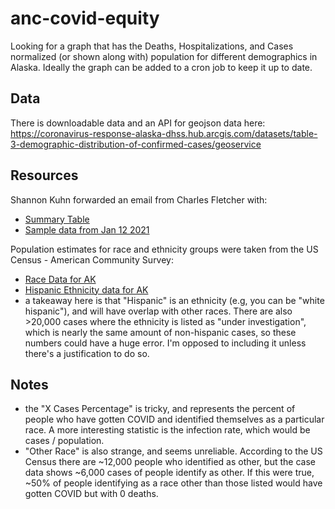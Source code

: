 # anc-covid-equity
Looking for a graph that has the Deaths, Hospitalizations, and Cases normalized (or shown along with) population for different demographics in Alaska. Ideally the graph can be added to a cron job to keep it up to date.


## Data
There is downloadable data and an API for geojson data here:
https://coronavirus-response-alaska-dhss.hub.arcgis.com/datasets/table-3-demographic-distribution-of-confirmed-cases/geoservice

## Resources
Shannon Kuhn forwarded an email from Charles Fletcher with:
- [Summary Table](https://docs.google.com/presentation/d/1z7hpueIPSHR613sia3cWWS-DGORzsCE9/edit?usp=drive_web&ouid=108065953973861860832&rtpof=true)
- [Sample data from Jan 12 2021](https://docs.google.com/spreadsheets/d/1TAxa1VKD5Sa8hlxvvZ5CHfl80-KnlcpK/edit?usp=drive_web&ouid=108065953973861860832&rtpof=true)

Population estimates for race and ethnicity groups were taken from the US Census - American Community Survey:
- [Race Data for AK](https://data.census.gov/cedsci/table?q=race&g=0400000US02&d=ACS%201-Year%20Estimates%20Detailed%20Tables&tid=ACSDT1Y2019.C02003&moe=true&hidePreview=true)
- [Hispanic Ethnicity data for AK](https://data.census.gov/cedsci/table?q=Race%20and%20Ethnicity&g=0400000US02&d=ACS%201-Year%20Estimates%20Detailed%20Tables&tid=ACSDT1Y2019.B03002&moe=true&hidePreview=true)
- a takeaway here is that "Hispanic" is an ethnicity (e.g, you can be "white hispanic"), and will have overlap with other races. There are also >20,000 cases where the ethnicity is listed as "under investigation", which is nearly the same amount of non-hispanic cases, so these numbers could have a huge error. I'm opposed to including it unless there's a justification to do so.

## Notes
- the "X Cases Percentage" is tricky, and represents the percent of people who have gotten COVID and identified themselves as a particular race. A more interesting statistic is the infection rate, which would be cases / population.
- "Other Race" is also strange, and seems unreliable. According to the US Census there are ~12,000 people who identified as other, but the case data shows ~6,000 cases of people identify as other. If this were true, ~50% of people identifying as a race other than those listed would have gotten COVID but with 0 deaths.